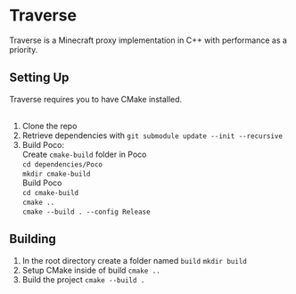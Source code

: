 # Traverse
Traverse is a Minecraft proxy implementation in C++ with performance as a priority.

## Setting Up
Traverse requires you to have CMake installed. <br> <br>

1. Clone the repo
2. Retrieve dependencies with `git submodule update --init --recursive`
3. Build Poco: <br>
Create `cmake-build` folder in Poco <br>
`cd dependencies/Poco` <br>
`mkdir cmake-build` <br>
Build Poco <br>
`cd cmake-build` <br>
`cmake ..` <br>
`cmake --build . --config Release` <br>

## Building
1. In the root directory create a folder named `build`
`mkdir build`
2. Setup CMake inside of build
`cmake ..`
3. Build the project
`cmake --build .`
